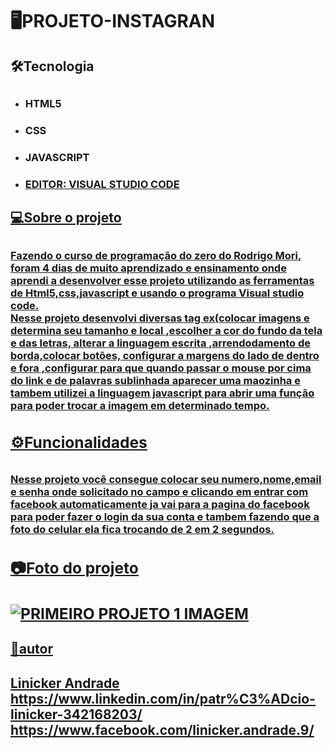 # 🖥️PROJETO-INSTAGRAN
<div>
<h2>🛠️Tecnologia<h2>
  </div>
  
  * <h3>HTML5<h3>
  * <h3>CSS<h3>
  * <h3>JAVASCRIPT<h3>
  * <h3><U>EDITOR<u/>: VISUAL STUDIO CODE<h3>
  <div>
  <h2>💻Sobre o projeto<h2>
    </div>
 <p><h3>Fazendo o curso de programação do zero do Rodrigo Mori, foram 4 dias de muito aprendizado e ensinamento onde aprendi a desenvolver esse projeto utilizando as ferramentas de Html5,css,javascript e usando o programa Visual studio code.<br>Nesse projeto desenvolvi diversas tag ex(colocar imagens e determina seu tamanho e local ,escolher a cor do fundo da tela e das letras, alterar a linguagem escrita ,arrendodamento de borda,colocar botões, configurar a margens do lado de dentro e fora ,configurar para que quando passar o mouse por cima do link e de palavras sublinhada aparecer uma maozinha e tambem utilizei a linguagem javascript para abrir uma função para poder trocar a imagem em determinado tempo.<h3></p>
    <div>
      <h2>⚙️Funcionalidades<h2>
        </div>
        <h3>Nesse projeto você consegue colocar seu numero,nome,email e senha onde solicitado no campo e clicando em entrar com facebook automaticamente ja vai para a pagina do facebook para poder fazer o login da sua conta e tambem fazendo que a  foto do celular ela fica trocando de 2 em 2 segundos.<H3>
          <div>
            <h2>📷Foto do projeto<h2>
 
![PRIMEIRO PROJETO 1 IMAGEM](https://user-images.githubusercontent.com/112634555/190028552-6c4b5863-b3de-4bc6-b228-1c62b3522151.png)
              </div>
              <h2>🦸autor<h2>
                __Linicker Andrade__<Br>
                https://www.linkedin.com/in/patr%C3%ADcio-linicker-342168203/
    https://www.facebook.com/linicker.andrade.9/ <a/>
